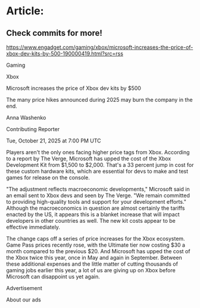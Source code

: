 # Article:

## Check commits for more!
https://www.engadget.com/gaming/xbox/microsoft-increases-the-price-of-xbox-dev-kits-by-500-190000419.html?src=rss

Gaming

Xbox

Microsoft increases the price of Xbox dev kits by $500

The many price hikes announced during 2025 may burn the company in the end.

Anna Washenko

Contributing Reporter

Tue, October 21, 2025 at 7:00 PM UTC

Players aren't the only ones facing higher price tags from Xbox. According to a report by The Verge, Microsoft has upped the cost of the Xbox Development Kit from $1,500 to $2,000. That's a 33 percent jump in cost for these custom hardware kits, which are essential for devs to make and test games for release on the console.

"The adjustment reflects macroeconomic developments," Microsoft said in an email sent to Xbox devs and seen by The Verge. "We remain committed to providing high-quality tools and support for your development efforts." Although the macroeconomics in question are almost certainly the tariffs enacted by the US, it appears this is a blanket increase that will impact developers in other countries as well. The new kit costs appear to be effective immediately.

The change caps off a series of price increases for the Xbox ecosystem. Game Pass prices recently rose, with the Ultimate tier now costing $30 a month compared to the previous $20. And Microsoft has upped the cost of the Xbox twice this year, once in May and again in September. Between these additional expenses and the little matter of cutting thousands of gaming jobs earlier this year, a lot of us are giving up on Xbox before Microsoft can disappoint us yet again.

Advertisement

About our ads